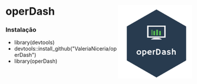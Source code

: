 # operDash <img src="https://raw.githubusercontent.com/ValeriaNiceria/operDash/master/inst/www/img/operDash.png" width="200px" align="right"/>

### Instalação
- library(devtools)
- devtools::install_github("ValeriaNiceria/operDash")
- library(operDash)